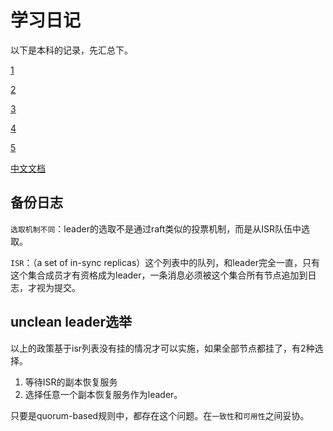 # 学习日记

以下是本科的记录，先汇总下。

[1](http://42.193.170.22/2021/01/27/kafka1/kafka/)

[2](http://42.193.170.22/2021/01/27/kafka2/kafka/)

[3](http://42.193.170.22/2021/01/27/kafka3/kafka/)

[4](http://42.193.170.22/2021/01/27/kafka4/kafka/)

[5](http://42.193.170.22/2021/01/27/kafka5/kafka/)

[中文文档](https://kafka.apachecn.org/documentation.html#majordesignelements)

## 备份日志

`选取机制不同`：leader的选取不是通过raft类似的投票机制，而是从ISR队伍中选取。

`ISR`：（a set of in-sync replicas）这个列表中的队列，和leader完全一直，只有这个集合成员才有资格成为leader，一条消息必须被这个集合所有节点追加到日志，才视为提交。



## unclean leader选举

以上的政策基于isr列表没有挂的情况才可以实施，如果全部节点都挂了，有2种选择。

1. 等待ISR的副本恢复服务
2. 选择任意一个副本恢复服务作为leader。

只要是quorum-based规则中，都存在这个问题。在`一致性`和`可用性`之间妥协。